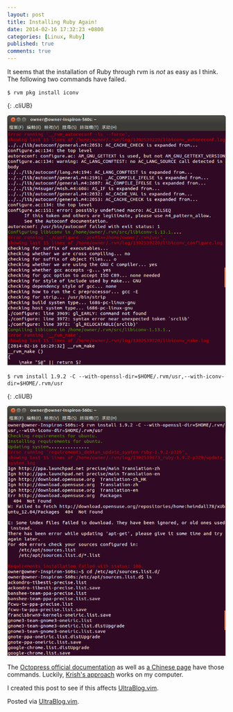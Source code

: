 ```yaml
---
layout: post
title: Installing Ruby Again!
date: 2014-02-16 17:32:23 +0800
categories: [Linux, Ruby]
published: true
comments: true
---
```


It seems that the installation of Ruby through rvm is *not* as easy as
I think. The following two commands have failed.

    $ rvm pkg install iconv
{: .cliUB}

![failure of installing iconv][fig1]

    $ rvm install 1.9.2 -C --with-openssl-dir=$HOME/.rvm/usr,--with-iconv-dir=$HOME/.rvm/usr
{: .cliUB}

![failure of compiling ruby 1.9.2][fig2]

The [Octopress official documentation][1] as well as
[a Chinese page][2] have those commands. Luckily,
[Krish\'s approach][3] works on my computer.

I created this post to see if this affects [UltraBlog.vim][4].

Posted via [UltraBlog.vim][4].

[1]: http://www.lennu.net/2012/05/11/octopress-installation-in-ubuntu-12-dot-04-with-rsync/
[2]: http://whbzju.github.io/blog/2013/02/02/octopress-peizhi/
[3]: https://gist.github.com/aahan/5226975
[4]: http://0x3f.org/blog/ultrablog-as-an-ultimate-vim-blogging-plugin/

[fig1]: /images/posts/RubyInstall2/rvm_install_iconv.png
[fig2]: /images/posts/RubyInstall2/rvm_install_ruby1.png

